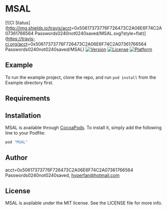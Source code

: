 # MSAL

[![CI Status](http://img.shields.io/travis/acct<blob>=0x50617373776F726473C2A06E6F74C2A07361766564  Passwords0240not0240saved/MSAL.svg?style=flat)](https://travis-ci.org/acct<blob>=0x50617373776F726473C2A06E6F74C2A07361766564  Passwords0240not0240saved/MSAL)
[![Version](https://img.shields.io/cocoapods/v/MSAL.svg?style=flat)](http://cocoapods.org/pods/MSAL)
[![License](https://img.shields.io/cocoapods/l/MSAL.svg?style=flat)](http://cocoapods.org/pods/MSAL)
[![Platform](https://img.shields.io/cocoapods/p/MSAL.svg?style=flat)](http://cocoapods.org/pods/MSAL)

## Example

To run the example project, clone the repo, and run `pod install` from the Example directory first.

## Requirements

## Installation

MSAL is available through [CocoaPods](http://cocoapods.org). To install
it, simply add the following line to your Podfile:

```ruby
pod "MSAL"
```

## Author

acct<blob>=0x50617373776F726473C2A06E6F74C2A07361766564  Passwords0240not0240saved, hyperfan@hotmail.com

## License

MSAL is available under the MIT license. See the LICENSE file for more info.
